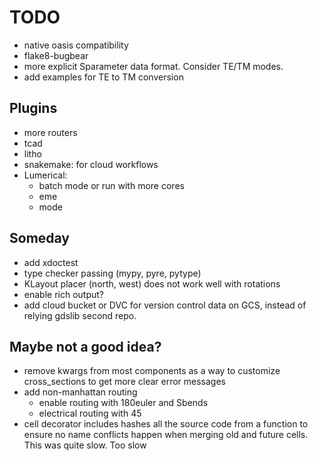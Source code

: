 # TODO

- native oasis compatibility
- flake8-bugbear
- more explicit Sparameter data format. Consider TE/TM modes.
- add examples for TE to TM conversion

## Plugins

- more routers
- tcad
- litho
- snakemake: for cloud workflows
- Lumerical:
    - batch mode or run with more cores
    - eme
    - mode

## Someday

- add xdoctest
- type checker passing (mypy, pyre, pytype)
- KLayout placer (north, west) does not work well with rotations
- enable rich output?
- add cloud bucket or DVC for version control data on GCS, instead of relying gdslib second repo.

## Maybe not a good idea?

- remove kwargs from most components as a way to customize cross_sections to get more clear error messages
- add non-manhattan routing
  - enable routing with 180euler and Sbends
  - electrical routing with 45
- cell decorator includes hashes all the source code from a function to ensure no name conflicts happen when merging old and future cells. This was quite slow. Too slow
